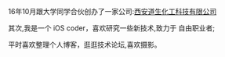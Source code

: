 
16年10月跟大学同学合伙创办了一家公司:[西安道生化工科技有限公司](https://www.6chemical.com/)

<p>

<p>
其次,我是一个 iOS coder，喜欢研究一些新技术,致力于 自由职业者;
<p>

<p>
平时喜欢整理个人博客，逛逛技术论坛,喜欢摄影。
<p>
